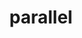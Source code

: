 ---
title: "parallel"
layout: cache
categories: [package, v0.18]
meta: {"versions": ["20210922"], "compilers": ["gcc@=7.3.1"], "oss": ["amzn2"], "platforms": ["linux"], "targets": ["aarch64", "graviton2", "x86_64_v3", "x86_64_v4"], "stacks": ["aws-isc", "aws-isc-aarch64"], "num_specs": 4, "num_specs_by_stack": {"aws-isc": 2, "aws-isc-aarch64": 2}}
spec_details: [{"hash": "t3pvvgkex4mw2ndo72hp7aavhnmkd6rw", "compiler": "gcc@=7.3.1", "versions": ["20210922"], "os": "amzn2", "platform": "linux", "target": "x86_64_v4", "variants": [], "stacks": ["aws-isc"], "size": "-", "tarball": "https://binaries.spack.io/releases/v0.18/build_cache/linux-amzn2-x86_64_v4/gcc-7.3.1/parallel-20210922/linux-amzn2-x86_64_v4-gcc-7.3.1-parallel-20210922-t3pvvgkex4mw2ndo72hp7aavhnmkd6rw.spack"}, {"hash": "yzptumg6louvok2olkt5n566ql65r2ax", "compiler": "gcc@=7.3.1", "versions": ["20210922"], "os": "amzn2", "platform": "linux", "target": "aarch64", "variants": [], "stacks": ["aws-isc-aarch64"], "size": "-", "tarball": "https://binaries.spack.io/releases/v0.18/build_cache/linux-amzn2-aarch64/gcc-7.3.1/parallel-20210922/linux-amzn2-aarch64-gcc-7.3.1-parallel-20210922-yzptumg6louvok2olkt5n566ql65r2ax.spack"}, {"hash": "axs5bc3iwzgoxnuqlj643b7ykinikc3w", "compiler": "gcc@=7.3.1", "versions": ["20210922"], "os": "amzn2", "platform": "linux", "target": "x86_64_v3", "variants": [], "stacks": ["aws-isc"], "size": "-", "tarball": "https://binaries.spack.io/releases/v0.18/build_cache/linux-amzn2-x86_64_v3/gcc-7.3.1/parallel-20210922/linux-amzn2-x86_64_v3-gcc-7.3.1-parallel-20210922-axs5bc3iwzgoxnuqlj643b7ykinikc3w.spack"}, {"hash": "yzv4eisext6odzwj4cev57rb7w5v4tg6", "compiler": "gcc@=7.3.1", "versions": ["20210922"], "os": "amzn2", "platform": "linux", "target": "graviton2", "variants": [], "stacks": ["aws-isc-aarch64"], "size": "-", "tarball": "https://binaries.spack.io/releases/v0.18/build_cache/linux-amzn2-graviton2/gcc-7.3.1/parallel-20210922/linux-amzn2-graviton2-gcc-7.3.1-parallel-20210922-yzv4eisext6odzwj4cev57rb7w5v4tg6.spack"}]
---